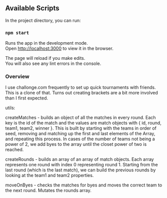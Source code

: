 ## Available Scripts

In the project directory, you can run:

### `npm start`

Runs the app in the development mode.<br />
Open [http://localhost:3000](http://localhost:3000) to view it in the browser.

The page will reload if you make edits.<br />
You will also see any lint errors in the console.

### Overview

I use challonge.com frequently to set up quick tournaments with friends. This is a clone of that.
Turns out creating brackets are a bit more involved than I first expected. 

utils:

createMatches - builds an object of all the matches in every round. Each key is the id of the
match and the values are match objects with { id, round, team1, team2, winner }. This is built
by starting with the teams in order of seed, removing and matching up the first and last elements
of the Array, and repeating this process. In cases of the number of teams not being a power of 2,
we add byes to the array until the closet power of two is reached.

createRounds - builds an array of an array of match objects. Each array represents one round with
index 0 representing round 1. Starting from the last round (which is the last match), we can build
the previous rounds by looking at the team1 and team2 properties.

moveOnByes - checks the matches for byes and moves the correct team to the next round. Mutates the
rounds array.
